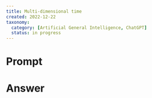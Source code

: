 ```yaml
---
title: Multi-dimensional time
created: 2022-12-22
taxonomy:
  category: [Artificial General Intelligence, ChatGPT]
  status: in progress
---
```


# Prompt


# Answer
